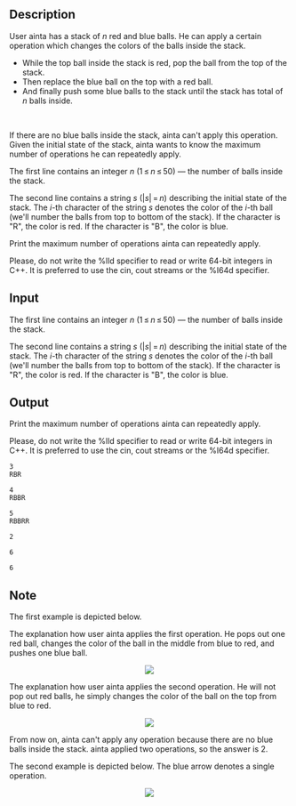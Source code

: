 ## Description

<div><p>User ainta has a stack of <span class="tex-span"><i>n</i></span> red and blue balls. He can apply a certain operation which changes the colors of the balls inside the stack.</p><ul> <li> While the top ball inside the stack is red, pop the ball from the top of the stack. </li><li> Then replace the blue ball on the top with a red ball. </li><li> And finally push some blue balls to the stack until the stack has total of <span class="tex-span"><i>n</i></span> balls inside. </li></ul> &nbsp;<p>If there are no blue balls inside the stack, ainta can't apply this operation. Given the initial state of the stack, ainta wants to know the maximum number of operations he can repeatedly apply.</p></div><div class="input-specification"><p>The first line contains an integer <span class="tex-span"><i>n</i></span> (<span class="tex-span">1 ≤ <i>n</i> ≤ 50</span>) — the number of balls inside the stack.</p><p>The second line contains a string <span class="tex-span"><i>s</i></span> (<span class="tex-span">|<i>s</i>| = <i>n</i></span>) describing the initial state of the stack. The <span class="tex-span"><i>i</i></span>-th character of the string <span class="tex-span"><i>s</i></span> denotes the color of the <span class="tex-span"><i>i</i></span>-th ball (we'll number the balls from top to bottom of the stack). If the character is "<span class="tex-font-style-tt">R</span>", the color is red. If the character is "<span class="tex-font-style-tt">B</span>", the color is blue.</p></div><div class="output-specification"><p>Print the maximum number of operations ainta can repeatedly apply.</p><p>Please, do not write the <span class="tex-font-style-tt">%lld</span> specifier to read or write 64-bit integers in С++. It is preferred to use the <span class="tex-font-style-tt">cin</span>, <span class="tex-font-style-tt">cout</span> streams or the <span class="tex-font-style-tt">%I64d</span> specifier.</p></div>

## Input

<p>The first line contains an integer <span class="tex-span"><i>n</i></span> (<span class="tex-span">1 ≤ <i>n</i> ≤ 50</span>) — the number of balls inside the stack.</p><p>The second line contains a string <span class="tex-span"><i>s</i></span> (<span class="tex-span">|<i>s</i>| = <i>n</i></span>) describing the initial state of the stack. The <span class="tex-span"><i>i</i></span>-th character of the string <span class="tex-span"><i>s</i></span> denotes the color of the <span class="tex-span"><i>i</i></span>-th ball (we'll number the balls from top to bottom of the stack). If the character is "<span class="tex-font-style-tt">R</span>", the color is red. If the character is "<span class="tex-font-style-tt">B</span>", the color is blue.</p>

## Output

<p>Print the maximum number of operations ainta can repeatedly apply.</p><p>Please, do not write the <span class="tex-font-style-tt">%lld</span> specifier to read or write 64-bit integers in С++. It is preferred to use the <span class="tex-font-style-tt">cin</span>, <span class="tex-font-style-tt">cout</span> streams or the <span class="tex-font-style-tt">%I64d</span> specifier.</p>





```input1
3
RBR

```




```input2
4
RBBR

```




```input3
5
RBBRR

```




```output1
2

```




```output2
6

```




```output3
6

```



## Note

<p>The first example is depicted below.</p><p>The explanation how user ainta applies the first operation. He pops out one red ball, changes the color of the ball in the middle from blue to red, and pushes one blue ball.</p><center> <img class="tex-graphics" src="file://y1kpUQTv.png" style="max-width: 100.0%;max-height: 100.0%;"> </center><p>The explanation how user ainta applies the second operation. He will not pop out red balls, he simply changes the color of the ball on the top from blue to red.</p><center> <img class="tex-graphics" src="file://WhB5b7uS.png" style="max-width: 100.0%;max-height: 100.0%;"> </center><p>From now on, ainta can't apply any operation because there are no blue balls inside the stack. ainta applied two operations, so the answer is 2.</p><p>The second example is depicted below. The blue arrow denotes a single operation.</p><center> <img class="tex-graphics" src="file://5l5T7RDt.png" style="max-width: 100.0%;max-height: 100.0%;"> </center>
